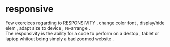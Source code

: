 # responsive

Few exercices regarding to RESPONSIVITY , change color font , display/hide elem , adapt size to device , re-arrange .  
The responsivity is the ability for a code to perform on a destop , tablet or laptop whitout being simply a bad zoomed website . 
